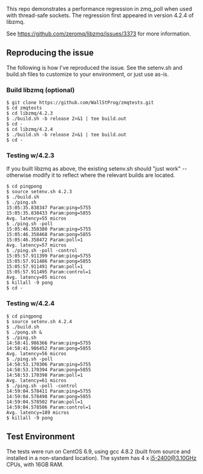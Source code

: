 This repo demonstrates a performance regression in zmq_poll when used with thread-safe sockets.  The regression first appeared in version 4.2.4 of libzmq.

See https://github.com/zeromq/libzmq/issues/3373 for more information.

## Reproducing the issue

The following is how I've reproduced the issue.  See the setenv.sh and build.sh files to customize to your environment, or just use as-is.

### Build libzmq (optional)

```
$ git clone https://github.com/WallStProg/zmqtests.git
$ cd zmqtests
$ cd libzmq/4.2.3
$ ./build.sh -b release 2>&1 | tee build.out
$ cd -
$ cd libzmq/4.2.4
$ ./build.sh -b release 2>&1 | tee build.out
$ cd -
```

### Testing w/4.2.3
If you built libzmq as above, the existing setenv.sh should "just work" -- otherwise modify it to reflect where the relevant builds are located.

```
$ cd pingpong
$ source setenv.sh 4.2.3
$ ./build.sh
$ ./ping.sh
15:05:35.838347	Param:ping=5755
15:05:35.838433	Param:pong=5855
Avg. latency=55 micros
$ ./ping.sh -poll
15:05:46.358380	Param:ping=5755
15:05:46.358468	Param:pong=5855
15:05:46.358472	Param:poll=1
Avg. latency=57 micros
$ ./ping.sh -poll -control
15:05:57.911399	Param:ping=5755
15:05:57.911486	Param:pong=5855
15:05:57.911491	Param:poll=1
15:05:57.911495	Param:control=1
Avg. latency=85 micros
$ killall -9 pong
$ cd -
```

### Testing w/4.2.4
```
$ cd pingpong
$ source setenv.sh 4.2.4
$ ./build.sh
$ ./pong.sh &
$ ./ping.sh 
14:58:41.986366	Param:ping=5755
14:58:41.986452	Param:pong=5855
Avg. latency=56 micros
$ ./ping.sh -poll
14:58:53.170306	Param:ping=5755
14:58:53.170394	Param:pong=5855
14:58:53.170398	Param:poll=1
Avg. latency=61 micros
$ ./ping.sh -poll -control
14:59:04.578411	Param:ping=5755
14:59:04.578498	Param:pong=5855
14:59:04.578502	Param:poll=1
14:59:04.578506	Param:control=1
Avg. latency=189 micros
$ killall -9 pong 
```

## Test Environment
The tests were run on CentOS 6.9, using gcc 4.8.2 (built from source and installed in a non-standard location).  The system has 4 x i5-2400@3.10GHz CPUs, with 16GB RAM.








